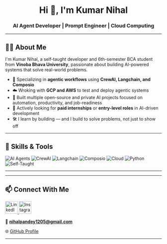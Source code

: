 <h1 align="center">Hi 👋, I'm Kumar Nihal</h1>
<h3 align="center">AI Agent Developer | Prompt Engineer | Cloud  Computing</h3>

---

## 👨‍💻 About Me

I'm Kumar Nihal, a self-taught developer and 6th-semester BCA student from **Vinoba Bhava University**, passionate about building AI-powered systems that solve real-world problems.

- 🤖 Specializing in **agentic workflows** using **CrewAI, Langchain, and Composio**
- ☁️ Wroking with **GCP and AWS** to test and deploy agentic systems
- 🚀 Built multiple open-source and private AI projects focused on automation, productivity, and job-readiness
- 🎯 Actively looking for **paid internships** or **entry-level roles** in AI-driven development
- 🛠️ I learn by building — and I build to solve problems, not just to show off

---

## 🔧 Skills & Tools

![AI Agents](https://img.shields.io/badge/AI_Agent-Developer-blue)
![CrewAI](https://img.shields.io/badge/CrewAI-Agent_Framework-purple)
![Langchain](https://img.shields.io/badge/Langchain-✅-yellow)
![Composio](https://img.shields.io/badge/Composio-Integrations-blueviolet)
![Cloud](https://img.shields.io/badge/Cloud-GCP|AWS-orange)
![Python](https://img.shields.io/badge/Python-Backend-green)
![Self-Taught](https://img.shields.io/badge/Learning-by_building-informational)

---


---

## 📫 Connect With Me

<p align="left">
  <a href="https://www.linkedin.com/in/kumar-nihal-260b7a351/" target="_blank">
    <img src="https://raw.githubusercontent.com/rahuldkjain/github-profile-readme-generator/master/src/images/icons/Social/linked-in-alt.svg" alt="LinkedIn" width="40" height="40" />
  </a>
  <a &nbsp href="https://instagram.com/__nihal__pandey__" target="_blank">
    <img src="https://raw.githubusercontent.com/rahuldkjain/github-profile-readme-generator/master/src/images/icons/Social/instagram.svg" alt="Instagram" width="40" height="40" />
  </a>
</p>

📧 **nihalpandey1205@gmail.com**

🌐 [GitHub Profile](https://github.com/KNIHAL)

---
